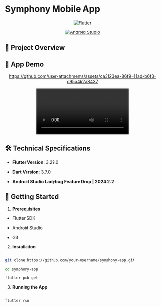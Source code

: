 # Symphony Mobile App



<div  align="center">

[![Flutter](https://img.shields.io/badge/Flutter-3.29.0-02569B?logo=flutter)](https://flutter.dev)

[![Android Studio](https://img.shields.io/badge/Android%20Studio-2024.2.2-3DDC84?logo=android-studio)](https://developer.android.com/studio)

</div>



## 📱 Project Overview


## 🎥 App Demo



<div  align="center">

https://github.com/user-attachments/assets/ca3123ea-86f9-41ad-b6f3-c95a4b2a8437


<video  width="300"  controls>

<source  src="assets/demo/output.mp4"  type="video/mp4">

Your browser does not support the video tag.

</video>

</div>



## 🛠️ Technical Specifications



-  **Flutter Version**: 3.29.0

-  **Dart Version**: 3.7.0

-  **Android Studio Ladybug Feature Drop | 2024.2.2**




## 🚀 Getting Started



1.  **Prerequisites**

- Flutter SDK

- Android Studio

- Git



2.  **Installation**

```bash

git clone https://github.com/your-username/symphony-app.git

cd symphony-app

flutter pub get

```



3.  **Running the App**

```bash

flutter run

```


  
